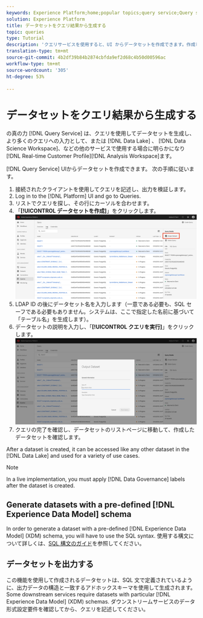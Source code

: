 ```yaml
---
keywords: Experience Platform;home;popular topics;query service;Query service;generate datasets;generate dataset;create dataset;
solution: Experience Platform
title: データセットをクエリ結果から生成する
topic: queries
type: Tutorial
description: 'クエリサービスを使用すると、UI からデータセットを作成できます。作成したデータセットは、Data Lake内の他のデータセットと同様にアクセスでき、様々な使用例で使用できます。 '
translation-type: tm+mt
source-git-commit: 4b2df39b84b2874cbfda9ef2d68c4b50d00596ac
workflow-type: tm+mt
source-wordcount: '305'
ht-degree: 53%

---
```



# データセットをクエリ結果から生成する

の真の力 [!DNL Query Service] は、クエリを使用してデータセットを生成し、より多くのクエリへの入力として、または [!DNL Data Lake] 、 [!DNL Data Science Workspace]、などの他のサービスで使用する場合に明らかになり [!DNL Real-time Customer Profile][!DNL Analysis Workspace]ます。

[!DNL Query Service] UIからデータセットを作成できます。 次の手順に従います。

1. 接続されたクライアントを使用してクエリを記述し、出力を検証します。
2. Log in to the [!DNL Platform] UI and go to Queries.
3. リストでクエリを探し、その行にカーソルを合わせます。
4. 「**[!UICONTROL データセットを作成]**」をクリックします。![画像](../images/queries/create-datasets/click-create-dataset.png)
5. LDAP ID の後にデータセット名を入力します（一意である必要も、SQL セーフである必要もありません。システムは、ここで指定した名前に基づいて「テーブル名」を生成します）。
6. データセットの説明を入力し、「**[!UICONTROL クエリを実行]**」をクリックします。![画像](../images/queries/create-datasets/run-query.png)
7. クエリの完了を確認し、データセットのリストページに移動して、作成したデータセットを確認します。

After a dataset is created, it can be accessed like any other dataset in the [!DNL Data Lake] and used for a variety of use cases.

>[!NOTE]
>
>In a live implementation, you must apply [!DNL Data Governance] labels after the dataset is created.

## Generate datasets with a pre-defined [!DNL Experience Data Model] schema

In order to generate a dataset with a pre-defined [!DNL Experience Data Model] (XDM) schema, you will have to use the SQL syntax. 使用する構文について詳しくは、[SQL 構文のガイド](../sql/syntax.md#create-table-as-select)を参照してください。

## データセットを出力する

この機能を使用して作成されるデータセットは、SQL 文で定義されているように、出力データの構造と一致するアドホックスキーマを使用して生成されます。Some downstream services require datasets with particular [!DNL Experience Data Model] (XDM) schemas. ダウンストリームサービスのデータ形式設定要件を確認してから、クエリを記述してください。